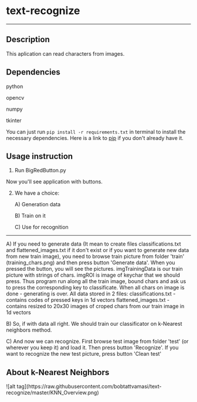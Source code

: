 # text-recognize

--------------------------
<h2>Description</h2>
This aplication can read characters from images.

<h2>Dependencies</h2>
   python

   opencv

   numpy

   tkinter
   
   You can just run
`pip install -r requirements.txt` 
in terminal to install the necessary dependencies. Here is a link to [pip](https://pip.pypa.io/en/stable/installing/) if you don't already have it.


<h2>Usage instruction</h2>

1) Run BigRedButton.py

Now you'll see application with buttons. 


2) We have a choice:
    
    A) Generation data
    
    B) Train on it
    
    C) Use for recognition
    
--------------------------
A) If you need to generate data (It mean to create files classifications.txt and flattened_images.txt if it don't exist or if you want to generate new data from new train image), you need to browse train picture from folder 'train' (training_chars.png) and then press button 'Generate data'. When you pressed the button, you will see the pictures. imgTrainingData is our train picture with strings of chars. imgROI is image of keychar that we should press. Thus program run along all the train image, bound chars and ask us to press the corresponding key to classificate. When all chars on image is done - generating is over. All data stored in 2 files: 
    classifications.txt - contains codes of pressed keys in 1d vectors
    flattened_images.txt - contains resized to 20x30 images of croped chars from our train image in 1d vectors
    
B) So, if with data all right. We should train our classificator on k-Nearest neighbors method.

C) And now we can recognize. First browse test image from folder 'test' (or wherever you keep it) and load it. Then press button 'Recognize'. If you want to recognize the new test picture, press button 'Clean test'


<h2> About k-Nearest Neighbors </h2>
![alt tag](https://raw.githubusercontent.com/bobtattvamasi/text-recognize/master/KNN_Overview.png)
